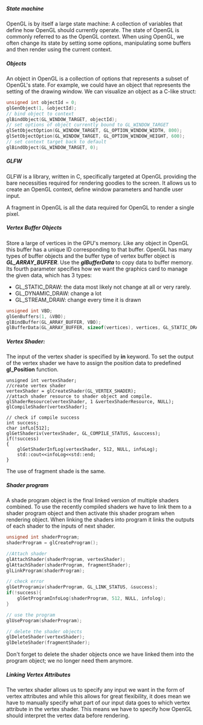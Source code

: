 ##### State machine

OpenGL is by itself a large state machine: A collection of variables that define how OpenGL should currently operate. The state of OpenGL is commonly referred to as the OpenGL context. When using OpenGL, we often change its state by setting some options, manipulating some buffers and then render using the current context.

##### Objects

An  object in OpenGL is a collection of options that represents a subset of OpenGL's state. For example, we could have an object that represents the setting of the drawing window. We can visualize an object as a C-like struct: 

```c
unsigned int objectId = 0;
glGenObject(1, &objectId);
// bind object to context
glBindObject(GL_WINDOW_TARGET, objectId);
// set options of object currently bound to GL_WINDOW_TARGET
glSetObjectOption(GL_WINDOW_TARGET, GL_OPTION_WINDOW_WIDTH, 800);
glSetObjectOption(GL_WINDOW_TARGET, GL_OPTION_WINDOW_HEIGHT, 600);
// set context target back to default
glBindObject(GL_WINDOW_TARGET, 0);
```

##### GLFW

GLFW is a library, written in C, specifically targeted at OpenGL providing the bare necessities required for rendering goodies to the screen. It allows us to create an OpenGL context, define window parameters and handle user input.

A fragment in OpenGL is all the data required for OpenGL to render a single pixel.

##### Vertex Buffer Objects

Store a large of vertices in the GPU's memory. Like any object in OpenGL this buffer has a unique ID corresponding to that buffer. OpenGL has many types of buffer objects and the buffer type of vertex buffer object is ***GL_ARRAY_BUFFER***. Use the ***glBufferData*** to copy data to buffer memory. Its fourth parameter specifies how we want the graphics card to manage the given data, which has 3 types:

+ GL_STATIC_DRAW: the data most likely not change at all or very rarely.
+ GL_DYNAMIC_DRAW: change a lot
+ GL_STREAM_DRAW: change every time it is drawn

```c++
unsigned int VBD;
glGenBuffers(1, &VBO);
glBindBuffer(GL_ARRAY_BUFFER, VBO);
glBufferData(GL_ARRAY_BUFFER, sizeof(vertices), vertices, GL_STATIC_DRAW)
```

##### Vertex Shader:

The input of the vertex shader is specified by **in** keyword. To set the output of the vertex shader we have to assign the position data to predefined **gl_Position** function.

```
unsigned int vertexShader;
//create vertex shader
vertexShader = glCreateShader(GL_VERTEX_SHADER);
//attach shader resource to shader object and compile.
glShaderResource(vertexShader, 1 &vertexShaderResource, NULL);
glCompileShader(vertexShader);

// check if compile success
int success;
char infLo[512];
glGetShaderiv(vertexShader, GL_COMPILE_STATUS, &success);
if(!success)
{
	glGetShaderInfLog(vertexShader, 512, NULL, infoLog);
	std::cout<<infoLog<<std::end;
}
```

The use of fragment shade is the same.

##### Shader program

A shade program object is the final linked version of multiple shaders combined. To use the recently compiled shaders we have to link them to a shader program object and then activate this shader program when rendering object. When linking the shaders into program it links the outputs of each shader to the inputs of next shader.

```c++
unsigned int shaderProgram;
shaderProgram = glCreateProgram();

//Attach shader
glAttachShader(shaderProgram, vertexShader);
glAttachShader(shaderProgram, fragmentShader);
glLinkProgram(shaderProgram);

// check error
glGetProgramiv(shaderProgram, GL_LINK_STATUS, &success);
if(!success){
    glGetProgramInfoLog(shaderProgram, 512, NULL, infolog);
}

// use the program
glUseProgram(shaderProgram);

// delete the shader objects 
glDeleteShader(vertexShader);
glDeleteShader(fragmentShader);
```

Don't forget to delete the shader objects once we have linked them into the program object; we no longer need them anymore.

##### Linking Vertex Attributes

The vertex shader allows us to specify any input we want  in the form of vertex attributes and while this allows for great flexibility, it does mean we have to manually specify what part of our input data goes to which vertex attribute in the  vertex shader. This means we have to specify how OpenGL should interpret the vertex data before rendering.